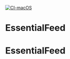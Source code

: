 [![CI-macOS](https://github.com/EdwardPhaniOS/EssentialFeed/actions/workflows/CI-macOS.yml/badge.svg)](https://github.com/EdwardPhaniOS/EssentialFeed/actions/workflows/CI-macOS.yml)

# EssentialFeed
# EssentialFeed
